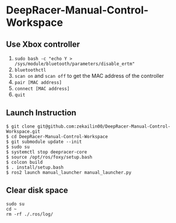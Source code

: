 # DeepRacer-Manual-Control-Workspace

## Use Xbox controller 
1. `sudo bash -c "echo Y > /sys/module/bluetooth/parameters/disable_ertm"` 
2. `bluetoothctl`
3. `scan on` and `scan off` to get the MAC address of the controller 
4. `pair [MAC address]`
5. `connect [MAC address]`
6. `quit` 
## Launch Instruction

```
$ git clone git@github.com:zekailin00/DeepRacer-Manual-Control-Workspace.git
$ cd DeepRacer-Manual-Control-Workspace
$ git submodule update --init
$ sudo su
$ systemctl stop deepracer-core
$ source /opt/ros/foxy/setup.bash
$ colcon build
$ . install/setup.bash
$ ros2 launch manual_launcher manual_launcher.py
```
## Clear disk space 
```
sudo su
cd ~
rm -rf ./.ros/log/
```
